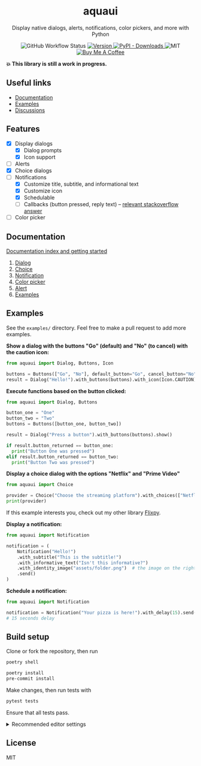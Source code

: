 <h1 align="center">
  <!-- <img src=assets/logo.svg width=95> -->
  <br>
  aquaui
</h1>

<p align="center">
Display native dialogs, alerts, notifications, color pickers, and more with Python
</p>

<p align="center">
  <img alt="GitHub Workflow Status" src="https://img.shields.io/github/workflow/status/ninest/aquaui/Run%20tests?style=flat-square">

  <a href="https://pypi.org/project/aquaui/">
    <img src="https://img.shields.io/pypi/v/aquaui?color=blue&style=flat-square" alt="Version" />
  </a>
  <a href="https://pypi.org/project/aquaui/">
    <img alt="PyPI - Downloads" src="https://img.shields.io/pypi/dm/aquaui?color=red&style=flat-square" />
  </a>

  <img src="https://img.shields.io/github/license/ninest/aquaui?style=flat-square" alt="MIT" />

  <a href="https://www.buymeacoffee.com/ninest">
    <img src="https://img.shields.io/badge/Donate-Buy%20Me%20A%20Coffee-orange.svg?style=flat-square" alt="Buy Me A Coffee">
  </a>
</p>

**💥 This library is still a work in progress.**

## Useful links

- [Documentation](https://github.com/ninest/aquaui/tree/master/docs)
- [Examples](#Examples)
- [Discussions](https://github.com/ninest/aquaui/discussions)

## Features

- [x] Display dialogs
  - [x] Dialog prompts
  - [x] Icon support
- [ ] Alerts
- [x] Choice dialogs
- [ ] Notifications
  - [x] Customize title, subtitle, and informational text
  - [x] Customize icon
  - [x] Schedulable
  - [ ] Callbacks (button pressed, reply text) – [relevant stackoverflow answer](https://stackoverflow.com/a/62248246/8677167)
- [ ] Color picker

## Documentation

[Documentation index and getting started](https://github.com/ninest/aquaui/tree/master/docs)

1. [Dialog](https://github.com/ninest/aquaui/blob/master/assets/1-dialog.md)
2. [Choice](https://github.com/ninest/aquaui/blob/master/assets/2-choice.md)
3. [Notification](https://github.com/ninest/aquaui/blob/master/assets/3-notification.md)
4. [Color picker](https://github.com/ninest/aquaui/blob/master/assets/4-color_picker.md)
5. [Alert](https://github.com/ninest/aquaui/blob/master/assets/5-alert.md)
6. [Examples](#Examples)

## Examples

See the `examples/` directory. Feel free to make a pull request to add more examples.

**Show a dialog with the buttons "Go" (default) and "No" (to cancel) with the caution icon:**

```py
from aquaui import Dialog, Buttons, Icon

buttons = Buttons(["Go", "No"], default_button="Go", cancel_button="No")
result = Dialog("Hello!").with_buttons(buttons).with_icon(Icon.CAUTION).show()
```

**Execute functions based on the button clicked:**

```py
from aquaui import Dialog, Buttons

button_one = "One"
button_two = "Two"
buttons = Buttons([button_one, button_two])

result = Dialog("Press a button").with_buttons(buttons).show()

if result.button_returned == button_one:
  print("Button One was pressed")
elif result.button_returned == button_two:
  print("Button Two was pressed")
```

**Display a choice dialog with the options "Netflix" and "Prime Video"**

```py
from aquaui import Choice

provider = Choice("Choose the streaming platform").with_choices(["Netflix", "Prime Video"]).show()
print(provider)
```

If this example interests you, check out my other library [Flixpy](https://github.com/ninest/flixpy).

**Display a notification:**

```py
from aquaui import Notification

notification = (
    Notification("Hello!")
    .with_subtitle("This is the subtitle!")
    .with_informative_text("Isn't this informative?")
    .with_identity_image("assets/folder.png")  # the image on the right of the notification
    .send()
)
```

**Schedule a notification:**

```py
from aquaui import Notification

notification = Notification("Your pizza is here!").with_delay(15).send()
# 15 seconds delay
```

## Build setup

Clone or fork the repository, then run

```bash
poetry shell

poetry install
pre-commit install
```

Make changes, then run tests with

```bash
pytest tests
```

Ensure that all tests pass.

<details>
<summary>
Recommended editor settings
</summary>

```json
{
  "python.formatting.provider": "black",
  "editor.formatOnSave": true,
  "[python]": {
    "editor.insertSpaces": true,
    "editor.detectIndentation": false,
    "editor.tabSize": 4
  },
  "python.linting.enabled": true,
  "python.linting.flake8Enabled": true,
  "python.linting.pylintEnabled": false,
  "python.pythonPath": "/Users/yourusername/.../aquaui-UIHDsdfS-py3.7"
}
```

</details>

## License

MIT

